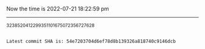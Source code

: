 Now the time is 2022-07-21 18:22:59 pm

---

<small>3238520412299351101675072356727628</small>

```txt

Latest commit SHA is: 54e7203704d6ef78d8b139326a818740c9146dcb
```
